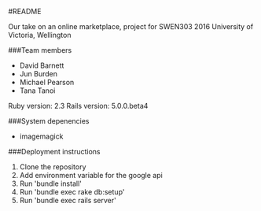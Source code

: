 #README

Our take on an online marketplace, project for SWEN303 2016
University of Victoria, Wellington

###Team members
* David Barnett
* Jun Burden
* Michael Pearson
* Tana Tanoi

Ruby version: 2.3
Rails version: 5.0.0.beta4

###System depenencies
* imagemagick

###Deployment instructions
1. Clone the repository
2. Add environment variable for the google api
3. Run 'bundle install'
4. Run 'bundle exec rake db:setup'
5. Run 'bundle exec rails server'